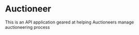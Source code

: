 # Auctioneer
This is an API application geared at helping Auctioneers manage auctioneering process 
